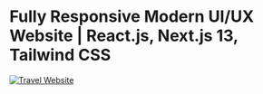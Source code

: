 # Fully Responsive Modern UI/UX Website | React.js, Next.js 13, Tailwind CSS
[![Travel Website](https://i.ibb.co/wrGZhPP/YT-Thumbnails-5.png)](https://travell-8weg8jf1l-ribeirorrays-projects.vercel.app)
